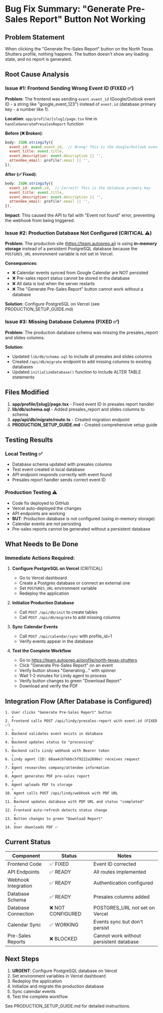 # Bug Fix Summary: "Generate Pre-Sales Report" Button Not Working

## Problem Statement
When clicking the "Generate Pre-Sales Report" button on the North Texas Shutters profile, nothing happens. The button doesn't show any loading state, and no report is generated.

## Root Cause Analysis

### Issue #1: Frontend Sending Wrong Event ID (FIXED ✅)
**Problem**: The frontend was sending `event.event_id` (Google/Outlook event ID - a string like "google_event_123") instead of `event.id` (database primary key - a number like 1).

**Location**: `app/profile/[slug]/page.tsx` line in `handleGeneratePresalesReport` function

**Before (❌ Broken)**:
```javascript
body: JSON.stringify({
  event_id: event.event_id,  // Wrong! This is the Google/Outlook event ID
  event_title: event.title,
  event_description: event.description || '',
  attendee_email: profile?.email || '',
}),
```

**After (✅ Fixed)**:
```javascript
body: JSON.stringify({
  event_id: event.id,  // Correct! This is the database primary key
  event_title: event.title,
  event_description: event.description || '',
  attendee_email: profile?.email || '',
}),
```

**Impact**: This caused the API to fail with "Event not found" error, preventing the webhook from being triggered.

### Issue #2: Production Database Not Configured (CRITICAL ⚠️)
**Problem**: The production site (https://team.autoprep.ai) is using **in-memory storage** instead of a persistent PostgreSQL database because the `POSTGRES_URL` environment variable is not set in Vercel.

**Consequences**:
- ❌ Calendar events synced from Google Calendar are NOT persisted
- ❌ Pre-sales report status cannot be stored in the database
- ❌ All data is lost when the server restarts
- ❌ The "Generate Pre-Sales Report" button cannot work without a database

**Solution**: Configure PostgreSQL on Vercel (see PRODUCTION_SETUP_GUIDE.md)

### Issue #3: Missing Database Columns (FIXED ✅)
**Problem**: The production database schema was missing the presales_report and slides columns.

**Solution**: 
- Updated `lib/db/schema.sql` to include all presales and slides columns
- Created `/api/db/migrate` endpoint to add missing columns to existing databases
- Updated `initializeDatabase()` function to include ALTER TABLE statements

## Files Modified

1. **app/profile/[slug]/page.tsx** - Fixed event ID in presales report handler
2. **lib/db/schema.sql** - Added presales_report and slides columns to schema
3. **app/api/db/migrate/route.ts** - Created migration endpoint
4. **PRODUCTION_SETUP_GUIDE.md** - Created comprehensive setup guide

## Testing Results

### Local Testing ✅
- Database schema updated with presales columns
- Test event created in local database
- API endpoint responds correctly with event found
- Presales report handler sends correct event ID

### Production Testing ⚠️
- Code fix deployed to GitHub
- Vercel auto-deployed the changes
- API endpoints are working
- **BUT**: Production database is not configured (using in-memory storage)
- Calendar events are not persisting
- Pre-sales reports cannot be generated without a persistent database

## What Needs to Be Done

### Immediate Actions Required:
1. **Configure PostgreSQL on Vercel** (CRITICAL)
   - Go to Vercel dashboard
   - Create a Postgres database or connect an external one
   - Set `POSTGRES_URL` environment variable
   - Redeploy the application

2. **Initialize Production Database**
   - Call `POST /api/db/init` to create tables
   - Call `POST /api/db/migrate` to add missing columns

3. **Sync Calendar Events**
   - Call `POST /api/calendar/sync` with profile_id=1
   - Verify events appear in the database

4. **Test the Complete Workflow**
   - Go to https://team.autoprep.ai/profile/north-texas-shutters
   - Click "Generate Pre-Sales Report" on an event
   - Verify button shows "Generating..." with spinner
   - Wait 1-2 minutes for Lindy agent to process
   - Verify button changes to green "Download Report"
   - Download and verify the PDF

## Integration Flow (After Database is Configured)

```
1. User clicks "Generate Pre-Sales Report" button
   ↓
2. Frontend calls POST /api/lindy/presales-report with event.id (FIXED ✅)
   ↓
3. Backend validates event exists in database
   ↓
4. Backend updates status to "processing"
   ↓
5. Backend calls Lindy webhook with Bearer token
   ↓
6. Lindy agent (ID: 68aa4cb7ebbc5f9222a2696e) receives request
   ↓
7. Agent researches company/attendee information
   ↓
8. Agent generates PDF pre-sales report
   ↓
9. Agent uploads PDF to storage
   ↓
10. Agent calls POST /api/lindy/webhook with PDF URL
    ↓
11. Backend updates database with PDF URL and status "completed"
    ↓
12. Frontend auto-refresh detects status change
    ↓
13. Button changes to green "Download Report"
    ↓
14. User downloads PDF ✅
```

## Current Status

| Component | Status | Notes |
|-----------|--------|-------|
| Frontend Code | ✅ FIXED | Event ID corrected |
| API Endpoints | ✅ READY | All routes implemented |
| Webhook Integration | ✅ READY | Authentication configured |
| Database Schema | ✅ READY | Presales columns added |
| Database Connection | ❌ NOT CONFIGURED | POSTGRES_URL not set on Vercel |
| Calendar Sync | ✅ WORKING | Events sync but don't persist |
| Pre-Sales Reports | ❌ BLOCKED | Cannot work without persistent database |

## Next Steps

1. **URGENT**: Configure PostgreSQL database on Vercel
2. Set environment variables in Vercel dashboard
3. Redeploy the application
4. Initialize and migrate the production database
5. Sync calendar events
6. Test the complete workflow

See PRODUCTION_SETUP_GUIDE.md for detailed instructions.
